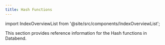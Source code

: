 ```yaml
---
title: Hash Functions
---
```


import IndexOverviewList from '@site/src/components/IndexOverviewList';

This section provides reference information for the Hash functions in Databend.

<IndexOverviewList />